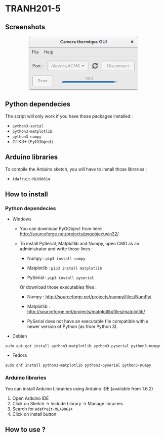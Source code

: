 # TRANH201-5

## Screenshots
<p align="center">
  <img src="Screenshots/gui_working.png" />
</p>


## Python dependecies
The script will only work if you have those packages installed :
 - `python3-serial`
 - `python3-matplotlib`
 - `python3-numpy`
 - GTK3+ (PyGObject)
 

## Arduino libraries
To compile the Arduino sketch, you will have to install those libraries :
 - `Adafruit-MLX90614` 


## How to install 

### Python dependecies
  - Windows
    * You can download PyGObject from here http://sourceforge.net/projects/pygobjectwin32/
    * To install PySerial, Matplotlib and Numpy, open CMD as an administrator and write those lines :
    
      * Numpy : `pip3 install numpy`
      
      * Matplotlib : `pip3 install matplotlib` 
      
      * PySerial : `pip3 install pyserial`
     
      Or download those executables files : 
  
        * Numpy : http://sourceforge.net/projects/numpy/files/NumPy/
  
        * Matplotlib : http://sourceforge.net/projects/matplotlib/files/matplotlib/ 
  
        * PySerial does not have an executable file compatible with a newer version of Python (as from Python 3).
  - Debian
  
   `sudo apt-get install python3-matplotlib python3-pyserial python3-numpy`
  
  - Fedora 
  
   `sudo dnf install python3-matplotlib python3-pyserial python3-numpy`
   
   
### Arduino libraries 
  You can install Arduino Librairies using Arduino IDE (available from 1.6.2)
  1. Open Arduino IDE
  2. Click on Sketch -> Include Library -> Manage librairies
  3. Search for `Adafruit-MLX90614` 
  4. Click on install button
  

## How to use ?
